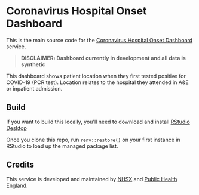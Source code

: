# Coronavirus Hospital Onset Dashboard

This is the main source code for the [Coronavirus Hospital Onset Dashboard](https://coronavirus-hospital-onset.data.gov.uk) service.

> __DISCLAIMER: Dashboard currently in development and all data is synthetic__

This dashboard shows patient location when they first tested positive for COVID-19 (PCR test). Location relates to the hospital they attended in A&E or inpatient admission.

## Build

If you want to build this locally, you'll need to download and install [RStudio Desktop](https://rstudio.com/products/rstudio/#rstudio-desktop)

Once you clone this repo, run `renv::restore()` on your first instance in RStudio to load up the managed package list.

## Credits

This service is developed and maintained by [NHSX](https://www.nhsx.nhs.uk/) and [Public Health England](https://www.gov.uk/government/organisations/public-health-england).
